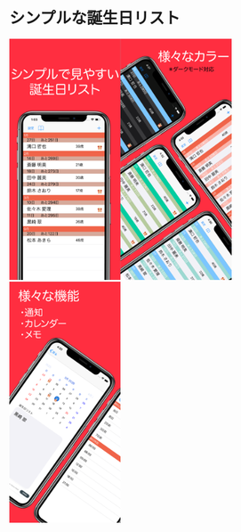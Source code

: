 # シンプルな誕生日リスト

<img width="200" src="https://github.com/Kult0922/Birthday-list-page/blob/master/image/samune1.png"><img width="200" src="https://github.com/Kult0922/Birthday-list-page/blob/master/image/samune2.png"><img width="200" src="https://github.com/Kult0922/Birthday-list-page/blob/master/image/samune3.png">

